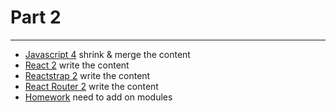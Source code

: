 # Part 2

---

* [Javascript 4](../../modules/javascript-4/README.md) shrink & merge the content
* [React 2](../../modules/react-2/README.md)    write the content
* [Reactstrap 2](../../modules/reactstrap-2/README.md)    write the content
* [React Router 2](../../modules/react-router-2/README.md)    write the content
* [Homework]() need to add on modules
